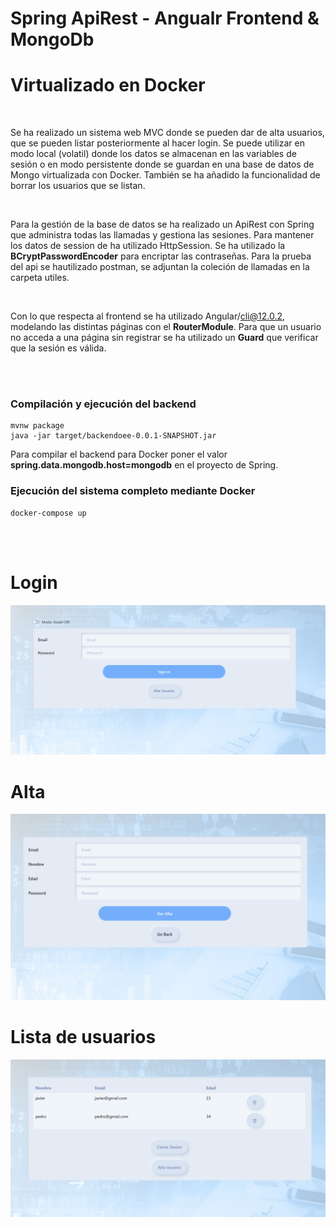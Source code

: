 # Spring ApiRest - Angualr Frontend & MongoDb
# Virtualizado en Docker
<br>

Se ha realizado un sistema web MVC donde se pueden dar de alta usuarios, que se pueden listar posteriormente al hacer login. Se puede utilizar en modo local (volatil) donde los datos se almacenan en las variables de sesión o en modo persistente donde se guardan en una base de datos de Mongo virtualizada con Docker. También se ha añadido la funcionalidad de borrar los usuarios que se listan.

<br>

Para la gestión de la base de datos se ha realizado un ApiRest con Spring que administra todas las llamadas y gestiona las sesiones. Para mantener los datos de session de ha utilizado HttpSession. Se ha utilizado la __BCryptPasswordEncoder__ para encriptar las contraseñas. Para la prueba del api se hautilizado postman, se adjuntan la coleción de llamadas en la carpeta utiles.

<br>

Con lo que respecta al frontend se ha utilizado Angular/cli@12.0.2, modelando las distintas páginas con el **RouterModule**. Para que un usuario no acceda a una página sin registrar se ha utilizado un **Guard** que verificar que la sesión es válida.

<br><br>
### Compilación y ejecución del backend
````
mvnw package
java -jar target/backendoee-0.0.1-SNAPSHOT.jar
````
Para compilar el backend para Docker poner el valor **spring.data.mongodb.host=mongodb** en el proyecto de Spring.

### Ejecución del sistema completo mediante Docker
```
docker-compose up
```

<br><br>

# Login
<img src="/capturas/login.png" ></img>

# Alta
<img src="/capturas/alta.png" ></img>

# Lista de usuarios
<img src="/capturas/listaUsuarios.png" ></img>
